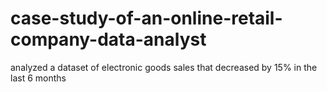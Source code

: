 # case-study-of-an-online-retail-company-data-analyst
analyzed a dataset of electronic goods sales that decreased by 15% in the last 6 months
